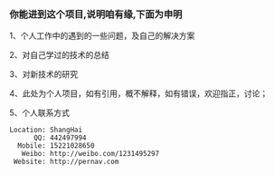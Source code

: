 ### 你能进到这个项目,说明咱有缘,下面为申明
1、个人工作中的遇到的一些问题，及自己的解决方案

2、对自己学过的技术的总结

3、对新技术的研究

4、此处为个人项目，如有引用，概不解释，如有错误，欢迎指正，讨论；

5、个人联系方式  

    Location: ShangHai  
          QQ: 442497994  
      Mobile: 15221028650  
       Weibo: http://weibo.com/1231495297  
     Website: http://pernav.com

